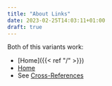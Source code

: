 ```yaml
---
title: "About Links"
date: 2023-02-25T14:03:11+01:00
draft: true
---
```


Both of this variants work:
- [Home]({{< ref "/" >}})
- [Home](/)
- See [Cross-References](https://gohugo.io/content-management/cross-references/)
